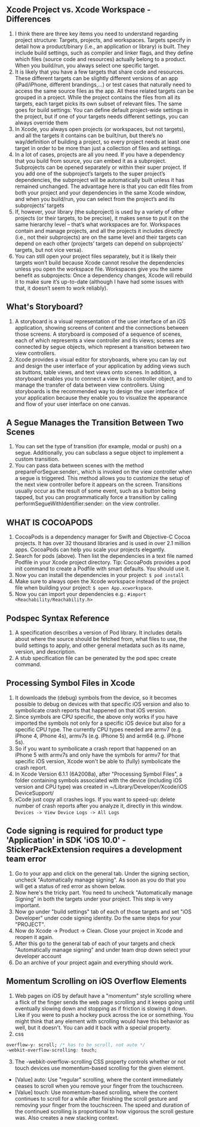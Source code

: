 ## Xcode Project vs. Xcode Workspace - Differences
1. I think there are three key items you need to understand regarding project structure: Targets, projects, and workspaces. Targets specify in detail how a product/binary (i.e., an application or library) is built. They include build settings, such as compiler and linker flags, and they define which files (source code and resources) actually belong to a product. When you build/run, you always select one specific target.
2. It is likely that you have a few targets that share code and resources. These different targets can be slightly different versions of an app (iPad/iPhone, different brandings,…) or test cases that naturally need to access the same source files as the app. All these related targets can be grouped in a project. While the project contains the files from all its targets, each target picks its own subset of relevant files. The same goes for build settings: You can define default project-wide settings in the project, but if one of your targets needs different settings, you can always override them
3. In Xcode, you always open projects (or workspaces, but not targets), and all the targets it contains can be built/run, but there’s no way/definition of building a project, so every project needs at least one target in order to be more than just a collection of files and settings.
4. In a lot of cases, projects are all you need. If you have a dependency that you build from source, you can embed it as a subproject. Subprojects can be opened separately or within their super project. If you add one of the subproject’s targets to the super project’s dependencies, the subproject will be automatically built unless it has remained unchanged. The advantage here is that you can edit files from both your project and your dependencies in the same Xcode window, and when you build/run, you can select from the project’s and its subprojects’ targets
5. If, however, your library (the subproject) is used by a variety of other projects (or their targets, to be precise), it makes sense to put it on the same hierarchy level – that’s what workspaces are for. Workspaces contain and manage projects, and all the projects it includes directly (i.e., not their subprojects) are on the same level and their targets can depend on each other (projects’ targets can depend on subprojects’ targets, but not vice versa).
6. You can still open your project files separately, but it is likely their targets won’t build because Xcode cannot resolve the dependencies unless you open the workspace file. Workspaces give you the same benefit as subprojects: Once a dependency changes, Xcode will rebuild it to make sure it’s up-to-date (although I have had some issues with that, it doesn’t seem to work reliably).

## What's Storyboard?
1. A storyboard is a visual representation of the user interface of an iOS application, showing screens of content and the connections between those screens. A storyboard is composed of a sequence of scenes, each of which represents a view controller and its views; scenes are connected by segue objects, which represent a transition between two view controllers.
2. Xcode provides a visual editor for storyboards, where you can lay out and design the user interface of your application by adding views such as buttons, table views, and text views onto scenes. In addition, a storyboard enables you to connect a view to its controller object, and to manage the transfer of data between view controllers. Using storyboards is the recommended way to design the user interface of your application because they enable you to visualize the appearance and flow of your user interface on one canvas.

## A Segue Manages the Transition Between Two Scenes
1. You can set the type of transition (for example, modal or push) on a segue. Additionally, you can subclass a segue object to implement a custom transition.
2. You can pass data between scenes with the method prepareForSegue:sender:, which is invoked on the view controller when a segue is triggered. This method allows you to customize the setup of the next view controller before it appears on the screen. Transitions usually occur as the result of some event, such as a button being tapped, but you can programmatically force a transition by calling performSegueWithIdentifier:sender: on the view controller.

## WHAT IS COCOAPODS
1. CocoaPods is a dependency manager for Swift and Objective-C Cocoa projects. It has over 32 thousand libraries and is used in over 2.1 million apps. CocoaPods can help you scale your projects elegantly.
2. Search for pods (above). Then list the dependencies in a text file named Podfile in your Xcode project directory. Tip: CocoaPods provides a pod init command to create a Podfile with smart defaults. You should use it.
3. Now you can install the dependencies in your project: `$ pod install`
4. Make sure to always open the Xcode workspace instead of the project file when building your project: `$ open App.xcworkspace`.
5. Now you can import your dependencies e.g.: `#import <Reachability/Reachability.h>`

## Podspec Syntax Reference
1. A specification describes a version of Pod library. It includes details about where the source should be fetched from, what files to use, the build settings to apply, and other general metadata such as its name, version, and description.
2. A stub specification file can be generated by the pod spec create command.

## Processing Symbol Files in Xcode
1. It downloads the (debug) symbols from the device, so it becomes possible to debug on devices with that specific iOS version and also to symbolicate crash reports that happened on that iOS version.
2. Since symbols are CPU specific, the above only works if you have imported the symbols not only for a specific iOS device but also for a specific CPU type. The currently CPU types needed are armv7 (e.g. iPhone 4, iPhone 4s), armv7s (e.g. iPhone 5) and arm64 (e.g. iPhone 5s).
3. So if you want to symbolicate a crash report that happened on an iPhone 5 with armv7s and only have the symbols for armv7 for that specific iOS version, Xcode won't be able to (fully) symbolicate the crash report.
4. In Xcode Version 6.1.1 (6A2008a), after "Processing Symbol Files", a folder containing symbols associated with the device (including iOS version and CPU type) was created in ~/Library/Developer/Xcode/iOS DeviceSupport/
5. xCode just copy all crashes logs. If you want to speed-up: delete number of crash reports after you analyze it, directly in this window. `Devices -> View Device Logs -> All Logs`

## Code signing is required for product type 'Application' in SDK 'iOS 10.0' - StickerPackExtension requires a development team error
1. Go to your app and click on the general tab. Under the signing section, uncheck "Automatically manage signing". As soon as you do that you will get a status of red error as shown below.
2. Now here's the tricky part. You need to uncheck "Automatically manage Signing" in both the targets under your project. This step is very important.
3. Now go under "build settings" tab of each of those targets and set "iOS Developer" under code signing identity. Do the same steps for your "PROJECT".
4. Now do Xcode → Product → Clean. Close your project in Xcode and reopen it again.
5. After this go to the general tab of each of your targets and check "Automatically manage signing" and under team drop down select your developer account
6. Do an archive of your project again and everything should work.

## Momentum Scrolling on iOS Overflow Elements
1. Web pages on iOS by default have a "momentum" style scrolling where a flick of the finger sends the web page scrolling and it keeps going until eventually slowing down and stopping as if friction is slowing it down. Like if you were to push a hockey puck across the ice or something. You might think that any element with scrolling would have this behavior as well, but it doesn't. You can add it back with a special property.
2. css
````css
overflow-y: scroll; /* has to be scroll, not auto */
-webkit-overflow-scrolling: touch;
````
3. The -webkit-overflow-scrolling CSS property controls whether or not touch devices use momentum-based scrolling for the given element.
- [Value] auto: Use "regular" scrolling, where the content immediately ceases to scroll when you remove your finger from the touchscreen.
- [Value] touch: Use momentum-based scrolling, where the content continues to scroll for a while after finishing the scroll gesture and removing your finger from the touchscreen. The speed and duration of the continued scrolling is proportional to how vigorous the scroll gesture was. Also creates a new stacking context.

